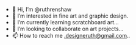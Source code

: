 - 👋 Hi, I’m @ruthrenshaw
- 👀 I’m interested in fine art and graphic design.
- 🌱 I’m currently learning scratchboard art...
- 💞️ I’m looking to collaborate on art projects...
- 📫 How to reach me .designeruth@gmail.com..

<!---
ruthrenshaw/ruthrenshaw is a ✨ special ✨ repository because its `README.md` (this file) appears on your GitHub profile.
You can click the Preview link to take a look at your changes.
--->
